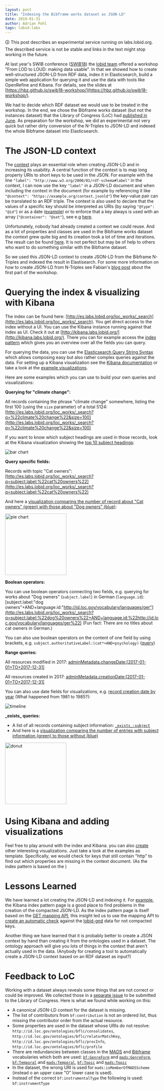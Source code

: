 ```yaml
---
layout: post
title: "Indexing the Bibframe works dataset as JSON-LD"
date: 2019-01-31
author: Adrian Pohl
tags: lobid-labs
---
```


<div class="alert-info">
&#x1f6c8; This post describes an experimental service running on labs.lobid.org. The described service is not be stable and links in the text might stop working in the future.
</div>


At last year's SWIB conference ([SWIB18](http://swib.org/swib18/programme.html)) the [lobid team](http://lobid.org/team/) offered a workshop "From LOD to LOUD: making data usable". In that we showed how to create well-structured JSON-LD from RDF data, index it in Elasticsearch, build a simple web application for querying it and use the data with tools like OpenRefine and Kibana. For details, see the slides at [https://hbz.github.io/swib18-workshop/](https://hbz.github.io/swib18-workshop/).

We had to decide which RDF dataset we would use to be treated in the workshop. In the end, we chose the Bibframe works dataset (but not the instances dataset) that the Library of Congress (LoC) had [published in June](https://listserv.loc.gov/cgi-bin/wa?A2=BIBFRAME;3141fdaf.1806). As preparation for the workshop, we did an experimental not very quick but rather dirty conversion of the N-Triples to JSON-LD and indexed the whole Bibframe dataset into Elasticsearch.

# The JSON-LD context

The [context](https://json-ld.org/spec/latest/json-ld/#the-context) plays an essential role when creating JSON-LD and in increasing its usability. A central function of the context is to map long property URIs to short keys to be used in the JSON. For example with the line `"label": "http://www.w3.org/2000/01/rdf-schema#label"` in the context, I can now use the key `"label"` in a JSON-LD document and when including the context in the document (for example by referencing it like `"@context": "https://example.org/context.jsonld"`) the key-value pair can be translated to an RDF triple. The context is also used to declare that the values of a specific key should be interpreted as URIs (by saying `"@type": "@id"`) or as a date ([example](https://github.com/hbz/swib18-workshop/blob/85b3d87d2d3d18f7f435a617a3e8b7c104b56b3f/data/context.json#L139-L142)) or to enforce that a key always is used with an array (`"@container": "@set"`), see e.g [here](https://github.com/hbz/swib18-workshop/blob/85b3d87d2d3d18f7f435a617a3e8b7c104b56b3f/data/context.json#L263-L267).

Unfortunately, nobody had already created a context we could reuse. And as a lot of properties and classes are used in the Bibframe works dataset the context grew quite big and its creation took a lot of time and iterations. The result can be found [here](https://github.com/hbz/swib18-workshop/blob/master/data/context.json). It is not perfect but may be of help to others who want to do something similar with the Bibframe dataset.

So we used this JSON-LD context to create JSON-LD from the Bibframe N-Triples and indexed the result in Elastisearch. For some more information on how to create JSON-LD from N-Triples see Fabian's [blog post](http://fsteeg.com/notes/from-rdf-to-json-with-json-ld) about the first part of the workshop.

# Querying the index & visualizing with Kibana

The index can be found here: [http://es.labs.lobid.org/loc_works/_search](http://es.labs.lobid.org/loc_works/_search). You get direct access to the index without a UI. You can use the Kibana instance running against that index as UI. Check it out at [http://kibana.labs.lobid.org/](http://kibana.labs.lobid.org/). There you can for example access the [index pattern](http://kibana.labs.lobid.org/app/kibana#/management/kibana/indices/AWcq7SBQx7AjQfXZ73pv) which gives you an overview over all the fields you can query.

For querying the data, you can use the [Elasticsearch Query String Syntax](https://www.elastic.co/guide/en/elasticsearch/reference/5.6/query-dsl-query-string-query.html#query-string-syntax) which allows composing easy  but also rather complex queries against the data. For setting up a Kibana visualization see the [Kibana documentation](https://www.elastic.co/guide/en/kibana/5.6/createvis.html) or take a look at the [example visualizations](http://kibana.labs.lobid.org/app/kibana#/visualize).

Here are some examples which you can use to build your own queries and visualizations:

**Querying for "climate change":**

All records containing the phrase "climate change" somewhere, listing the first 100 (using the `size` parameter) of a total 5124: [http://es.labs.lobid.org/loc_works/_search?q=%22climate%20change%22&size=100](http://es.labs.lobid.org/loc_works/_search?q=%22climate%20change%22&size=100)

If you want to know which subject headings are used in those records, look at the Kibana visualization showing the [top 10 subject headings](http://kibana.labs.lobid.org/goto/6f8434fca70236e694c189aab538aaf8):

![bar chart](/images/20190131_bibframe-dataset/top-10-subjects-climate-change.png)


**Query specific fields:**

Records with topic "Cat owners": [http://es.labs.lobid.org/loc_works/_search?q=subject.label:%22cat%20owners%22](http://es.labs.lobid.org/loc_works/_search?q=subject.label:%22cat%20owners%22)

And here a [visualization comparing the number of record about "Cat owners" (green) with those about "Dog owners" (blue)](http://kibana.labs.lobid.org/goto/36fc3fb32b0983053dcd7ea8bd226ff9):

<img src="/images/20190131_bibframe-dataset/dogs-vs-cats.png" alt="pie chart" style="width:200px !important;height:200px !important;">

**Boolean operators:**

You can use boolean operators connecting two fields, e.g. querying for works about "Dog owners" (`subject.label`) in German (`language.id`): [subject.label:"dog owners"+AND+language.id:"http://id.loc.gov/vocabulary/languages/ger"](http://es.labs.lobid.org/loc_works/_search?q=subject.label:%22dog%20owners%22+AND+language.id:%22http://id.loc.gov/vocabulary/languages/ger%22) (Fun fact: There are no titles about cat owners in German.)

You can also use boolean operators on the content of one field by using brackets, e.g. `subject.authoritativeLabel:(cat*+AND+psychology)` ([query](http://es.labs.lobid.org/loc_works/_search?q=subject.authoritativeLabel:%28cat*+AND+psychology%29&size=100))

**Range queries:**

All resources modified in 2017: [adminMetadata.changeDate:[2017-01-01+TO+2017-12-31]](http://es.labs.lobid.org/loc_works/_search?q=adminMetadata.changeDate:[2017-01-01+TO+2017-12-31])

All resources created in 2017: [adminMetadata.creationDate:[2017-01-01+TO+2017-12-31]](http://es.labs.lobid.org/loc_works/_search?q=adminMetadata.creationDate:[2017-01-01+TO+2017-12-31])

You can also use date fields for visualizations, e.g. [record creation date by year](http://kibana.labs.lobid.org/goto/49a8fee1a547f276673384d65e868939) (What happened from 1981 to 1985?):

![timeline](/images/20190131_bibframe-dataset/timeline-creation-date.png)

**\_exists\_ queries:**
- A list of all records containing subject information: [`_exists_:subject`](http://es.labs.lobid.org/loc_works/_search?q=_exists_:subject)
- And here is a [visualization comparing the number of entries with subject information (green) to those without (blue)](http://kibana.labs.lobid.org/goto/88cc6fabfc3c35076bd3450e6170b08d)

<img src="/images/20190131_bibframe-dataset/subject-donut.png" alt="donut" style="width:200px !important;height:200px !important;">

# Using Kibana and adding visualizations

Feel free to play around with the index and Kibana. you can also [create](http://kibana.labs.lobid.org/app/kibana#/visualize/new) other interesting visualizations. Just take a look at the examples as template. Specifically, we would check for keys that still contain "http" to find out which properties are missing in the context document. (As the index pattern is based on the )

# Lessons Learned

We have learned a lot creating the JSON-LD and indexing it. For [example](https://github.com/hbz/swib18-workshop/issues/23#issuecomment-438217655), the Kibana index pattern page is a good place to find problems in the creation of the compacted JSON-LD.  As the index pattern page is itself based on the [GET mapping API](https://www.elastic.co/guide/en/elasticsearch/reference/current/indices-get-mapping.html), this insight led us to use the mapping API to [create an automatic check](https://github.com/hbz/lobid-gnd/issues/171) against the [lobid-gnd](http://blog.lobid.org/tags/lobid-gnd) data for not compacted keys.

Another thing we have learned that it is probably better to create a JSON context by hand than creating it from the ontologies used in a dataset. The ontology approach will give you lots of things in the context that aren't actually used in the data. (Anybody for creating a tool to automatically create a JSON-LD context based on an RDF dataset as input?)

# Feedback to LoC

Working with a dataset always reveals some things that are not correct or could be improved. We collected those in a [separate issue](https://github.com/hbz/swib18-workshop/issues/33) to be submitted to the Library of Congress. Here is what we found while working on this:

- A canonical JSON-LD context for the dataset is missing.
- The list of contributors from `bf:contribution` is not an ordered list, thus missing the contributor order from the actual resource.
- Some properties are used in the dataset whose URIs do not resolve: `http://id.loc.gov/ontologies/bflc/consolidates`, `http://id.loc.gov/ontologies/bflc/relatorMatchKey`, `http://id.loc.gov/ontologies/bflc/procInfo`, `http://id.loc.gov/ontologies/bflc/profile`
- There are redundancies between classes in the [MADS](http://www.loc.gov/mads/rdf/v1) and [Bibframe](http://id.loc.gov/ontologies/bibframe/) vocabularies which both are used: [`bf:GenreForm`](http://id.loc.gov/ontologies/bibframe/GenreForm) and [`mads:GenreForm`](http://www.loc.gov/mads/rdf/v1#GenreForm), [`bf:Temporal`](http://id.loc.gov/ontologies/bibframe/Temporal) and [`mads:Temporal`](http://www.loc.gov/mads/rdf/v1#Temporal), [`bf:Topic`](http://id.loc.gov/ontologies/bibframe/Topic) and [`mads:Topic`](http://www.loc.gov/mads/rdf/v1#Topic)
- In the dataset, the wrong URI is used for `mads:isMemberOfMADSScheme` (instead o an upper case "O" lower case is used).
- Instead of the correct `bf:instrumentalType` the following is used: `bf:instrumentType`